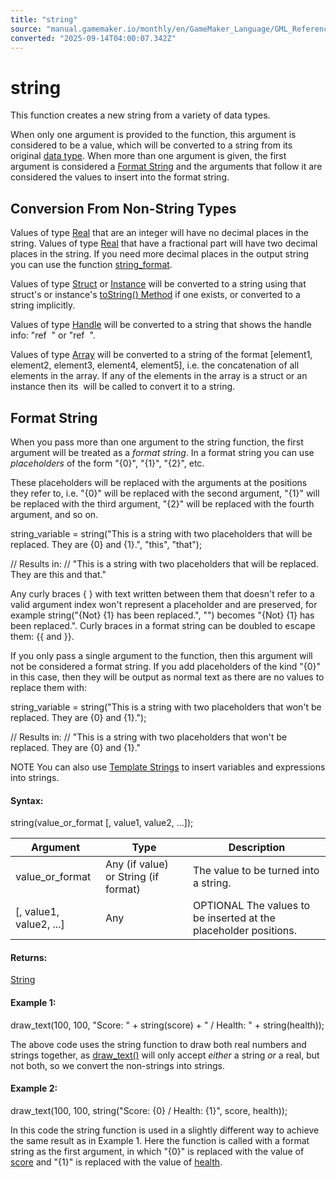 ```yaml
---
title: "string"
source: "manual.gamemaker.io/monthly/en/GameMaker_Language/GML_Reference/Strings/string.htm"
converted: "2025-09-14T04:00:07.342Z"
---
```


# string

This function creates a new string from a variety of data types.

When only one argument is provided to the function, this argument is considered to be a value, which will be converted to a string from its original [data type](../../GML_Overview/Data_Types.md). When more than one argument is given, the first argument is considered a [Format String](string.htm#h) and the arguments that follow it are considered the values to insert into the format string.

## Conversion From Non-String Types

Values of type [Real](../../GML_Overview/Data_Types.md) that are an integer will have no decimal places in the string. Values of type [Real](../../GML_Overview/Data_Types.md) that have a fractional part will have two decimal places in the string. If you need more decimal places in the output string you can use the function [string\_format](string_format.md).

Values of type [Struct](../../GML_Overview/Structs.md) or [Instance](../Asset_Management/Instances/Instances.md) will be converted to a string using that struct's or instance's [toString() Method](Strings.htm#tostring_method) if one exists, or converted to a string implicitly.

Values of type [Handle](../../GML_Overview/Data_Types.md) will be converted to a string that shows the handle info: "ref <type> <id>" or "ref <type> <name>".

Values of type [Array](../../GML_Overview/Arrays.md) will be converted to a string of the format \[element1, element2, element3, element4, element5\], i.e. the concatenation of all elements in the array. If any of the elements in the array is a struct or an instance then its  will be called to convert it to a string.

## Format String

When you pass more than one argument to the string function, the first argument will be treated as a _format string_. In a format string you can use _placeholders_ of the form "{0}", "{1}", "{2}", etc.

These placeholders will be replaced with the arguments at the positions they refer to, i.e. "{0}" will be replaced with the second argument, "{1}" will be replaced with the third argument, "{2}" will be replaced with the fourth argument, and so on.

string\_variable = string("This is a string with two placeholders that will be replaced. They are {0} and {1}.", "this", "that");

// Results in:
// "This is a string with two placeholders that will be replaced. They are this and that."

Any curly braces { } with text written between them that doesn't refer to a valid argument index won't represent a placeholder and are preserved, for example string("{Not} {1} has been replaced.", "") becomes "{Not} {1} has been replaced.". Curly braces in a format string can be doubled to escape them: {{ and }}.

If you only pass a single argument to the function, then this argument will not be considered a format string. If you add placeholders of the kind "{0}" in this case, then they will be output as normal text as there are no values to replace them with:

string\_variable = string("This is a string with two placeholders that won't be replaced. They are {0} and {1}.");

// Results in:
// "This is a string with two placeholders that won't be replaced. They are {0} and {1}."

NOTE You can also use [Template Strings](Strings.htm#h4) to insert variables and expressions into strings.

#### Syntax:

string(value\_or\_format \[, value1, value2, ...\]);

| Argument | Type | Description |
| --- | --- | --- |
| value_or_format | Any (if value) or String (if format) | The value to be turned into a string. |
| [, value1, value2, ...] | Any | OPTIONAL The values to be inserted at the placeholder positions. |

#### Returns:

[String](../../GML_Overview/Data_Types.md)

#### Example 1:

draw\_text(100, 100, "Score: " + string(score) + " / Health: " + string(health));

The above code uses the string function to draw both real numbers and strings together, as [draw\_text()](../../../../../../GameMaker_Language/GML_Reference/Drawing/Text/draw_text.md) will only accept _either_ a string _or_ a real, but not both, so we convert the non-strings into strings.

#### Example 2:

draw\_text(100, 100, string("Score: {0} / Health: {1}", score, health));

In this code the string function is used in a slightly different way to achieve the same result as in Example 1. Here the function is called with a format string as the first argument, in which "{0}" is replaced with the value of [score](../../GML_Overview/Variables/Builtin_Global_Variables/score.md) and "{1}" is replaced with the value of [health](../../GML_Overview/Variables/Builtin_Global_Variables/health.md).